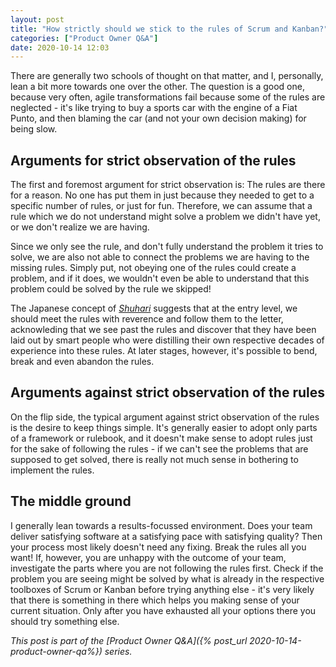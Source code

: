 ```yaml
---
layout: post
title: "How strictly should we stick to the rules of Scrum and Kanban?"
categories: ["Product Owner Q&A"]
date: 2020-10-14 12:03
---
```

There are generally two schools of thought on that matter, and I, personally, lean a bit more towards one over the other. The question is a good one, because very often, agile transformations fail because some of the rules are neglected - it's like trying to buy a sports car with the engine of a Fiat Punto, and then blaming the car (and not your own decision making) for being slow.

## Arguments for strict observation of the rules
The first and foremost argument for strict observation is: The rules are there for a reason. No one has put them in just because they needed to get to a specific number of rules, or just for fun. Therefore, we can assume that a rule which we do not understand might solve a problem we didn't have yet, or we don't realize we are having.

Since we only see the rule, and don't fully understand the problem it tries to solve, we are also not able to connect the problems we are having to the missing rules. Simply put, not obeying one of the rules could create a problem, and if it does, we wouldn't even be able to understand that this problem could be solved by the rule we skipped!

The Japanese concept of [_Shuhari_](https://en.wikipedia.org/wiki/Shuhari) suggests that at the entry level, we should meet the rules with reverence and follow them to the letter, acknowleding that we see past the rules and discover that they have been laid out by smart people who were distilling their own respective decades of experience into these rules. At later stages, however, it's possible to bend, break and even abandon the rules.

## Arguments against strict observation of the rules
On the flip side, the typical argument against strict observation of the rules is the desire to keep things simple. It's generally easier to adopt only parts of a framework or rulebook, and it doesn't make sense to adopt rules just for the sake of following the rules - if we can't see the problems that are supposed to get solved, there is really not much sense in bothering to implement the rules.

## The middle ground
I generally lean towards a results-focussed environment. Does your team deliver satisfying software at a satisfying pace with satisfying quality? Then your process most likely doesn't need any fixing. Break the rules all you want!
If, however, you are unhappy with the outcome of your team, investigate the parts where you are not following the rules first. Check if the problem you are seeing might be solved by what is already in the respective toolboxes of Scrum or Kanban before trying anything else - it's very likely that there is something in there which helps you making sense of your current situation. Only after you have exhausted all your options there you should try something else.

_This post is part of the [Product Owner Q&A]({% post_url 2020-10-14-product-owner-qa%}) series._